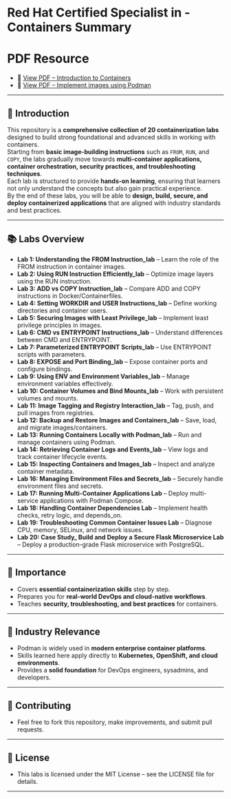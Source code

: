 # Red Hat Certified Specialist in - Containers Summary

# PDF Resource
- 📗 [View PDF – Introduction to Containers](https://github.com/Waqar-cyberSecurity/Red-Hat-Certified-Specialist-in-Containers-/blob/main/00.%20RedHat%20%20Specialist%20in%20Containers%20PDF/3.%20Red%20Hat%20Certified%20Specialist%20in%20Containers.pdf)
- 📄 [View PDF – Implement images using Podman](https://github.com/Waqar-cyberSecurity/Red-Hat-Certified-Specialist-in-Containers-/blob/main/00.%20RedHat%20%20Specialist%20in%20Containers%20PDF/2.%20Red%20Hat%20Certified%20Specialist%20in%20Containers%20(1).pdf)

---

## 📌 Introduction
This repository is a **comprehensive collection of 20 containerization labs** designed to build strong foundational and advanced skills in working with containers.  
Starting from **basic image-building instructions** such as `FROM`, `RUN`, and `COPY`, the labs gradually move towards **multi-container applications, container orchestration, security practices, and troubleshooting techniques**.  
Each lab is structured to provide **hands-on learning**, ensuring that learners not only understand the concepts but also gain practical experience.  
By the end of these labs, you will be able to **design, build, secure, and deploy containerized applications** that are aligned with industry standards and best practices.

---

## 📚 Labs Overview

- **Lab 1: Understanding the FROM Instruction_lab** – Learn the role of the FROM instruction in container images.  
- **Lab 2: Using RUN Instruction Efficiently_lab** – Optimize image layers using the RUN instruction.  
- **Lab 3: ADD vs COPY Instruction_lab** – Compare ADD and COPY instructions in Docker/Containerfiles.  
- **Lab 4: Setting WORKDIR and USER Instructions_lab** – Define working directories and container users.  
- **Lab 5: Securing Images with Least Privilege_lab** – Implement least privilege principles in images.  
- **Lab 6: CMD vs ENTRYPOINT Instructions_lab** – Understand differences between CMD and ENTRYPOINT.  
- **Lab 7: Parameterized ENTRYPOINT Scripts_lab** – Use ENTRYPOINT scripts with parameters.  
- **Lab 8: EXPOSE and Port Binding_lab** – Expose container ports and configure bindings.  
- **Lab 9: Using ENV and Environment Variables_lab** – Manage environment variables effectively.  
- **Lab 10: Container Volumes and Bind Mounts_lab** – Work with persistent volumes and mounts.  
- **Lab 11: Image Tagging and Registry Interaction_lab** – Tag, push, and pull images from registries.  
- **Lab 12: Backup and Restore Images and Containers_lab** – Save, load, and migrate images/containers.  
- **Lab 13: Running Containers Locally with Podman_lab** – Run and manage containers using Podman.  
- **Lab 14: Retrieving Container Logs and Events_lab** – View logs and track container lifecycle events.  
- **Lab 15: Inspecting Containers and Images_lab** – Inspect and analyze container metadata.  
- **Lab 16: Managing Environment Files and Secrets_lab** – Securely handle environment files and secrets.  
- **Lab 17: Running Multi-Container Applications Lab** – Deploy multi-service applications with Podman Compose.  
- **Lab 18: Handling Container Dependencies Lab** – Implement health checks, retry logic, and depends_on.  
- **Lab 19: Troubleshooting Common Container Issues Lab** – Diagnose CPU, memory, SELinux, and network issues.  
- **Lab 20: Case Study_ Build and Deploy a Secure Flask Microservice Lab** – Deploy a production-grade Flask microservice with PostgreSQL.

---

## 🌟 Importance
- Covers **essential containerization skills** step by step.  
- Prepares you for **real-world DevOps and cloud-native workflows**.  
- Teaches **security, troubleshooting, and best practices** for containers.  

---

## 🏢 Industry Relevance
- Podman is widely used in **modern enterprise container platforms**.  
- Skills learned here apply directly to **Kubernetes, OpenShift, and cloud environments**.  
- Provides a **solid foundation** for DevOps engineers, sysadmins, and developers.  

---



## 🤝 Contributing
- Feel free to fork this repository, make improvements, and submit pull requests.

---

## 📜 License
- This labs is licensed under the MIT License – see the LICENSE file for details.

---
